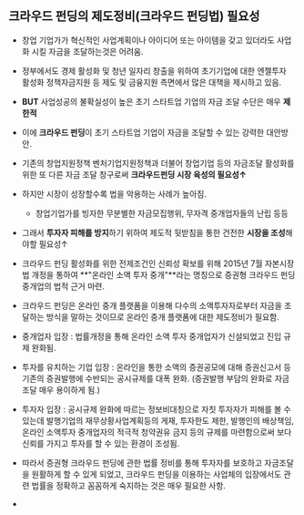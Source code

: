 ## 크라우드 펀딩의 제도정비(크라우드 펀딩법) 필요성
* 창업 기업가가 혁신적인 사업계획이나 아이디어 또는 아이템을 갖고 있더라도 사업화 시킬 자금을 조달하는것은 어려움.

* 정부에서도 경제 활성화 및 청년 일자리 창출을 위하여 초기기업에 대한 엔젤투자 활성화 정책자금지원 등 제도 및 금융지원 측면에서 많은 대책을 제시하고 있음.

* **BUT** 사업성공의 불확실성이 높은 초기 스타트업 기업의 자금 조달 수단은 매우 **제한적**

* 이에 **크라우드 펀딩**이 초기 스타트업 기업이 자금을 조달할 수 있는 강력한 대안방안.

* 기존의 창업지원정책 벤처기업지원정책과 더불어 창업기업 등의 자금조달 활성화를 위한 또 다른 자금 조달 창구로써 **크라우드펀딩 시장 육성의 필요성↑**
 
* 하지만 시장이 성장할수록 법을 악용하는 사례가 높아짐.
	* 창업기업가를 빙자한 무분별한 자금모집행위, 무자격 중개업자들의 난립 등등

* 그래서 **투자자 피해를 방지**하기 위하여 제도적 뒷받침을 통한 건전한 **시장을 조성**해야할 필요성↑

* 크라우드 펀딩 활성화를 위한 전제조건인 신뢰성 확보를 위해 2015년 7월 자본시장법 개정을 통하여 **"온라인 소액 투자 중개"**라는 명칭으로 증권형 크라우드 펀딩 중개업의 법적 근거 마련.
 
* 크라우드 펀딩은 온라인 중개 플랫폼을 이용해 다수의 소액투자자로부터 자금을 조달하는 방식을 말하는 것이므로 온라인 중개 플랫폼에 대한 제도정비가 필요함.

* 중개업자 입장 : 법률개정을 통해 온라인 소액 투자 중개업자가 신설되었고 진입 규제 완화됨.
* 투자를 유치하는 기업 입장 : 온라인을 통한 소액의 증권공모에 대해 증권신고서 등 기존의 증권발행에 수반되는 공시규제를 대폭 완화. (증권발행 부담의 완화로 자금조달 매우 용이하게 됨.)
* 투자자 입장 : 공시규제 완화에 따르는 정보비대칭으로 자칫 투자자가 피해를 볼 수 있는데 발행기업의 재무상황사업계획등의 게재, 투자한도 제한, 발행인의 배상책임, 온라인 소액투자 중개업자의 적극적 청약권유 금지 등의 규제를 마련함으로써 보다 신뢰를 가지고 투자를 할 수 있는 환경이 조성됨.
* 따라서 증권형 크라우드 펀딩에 관한 법률 정비를 통해 투자자를 보호하고 자금조달을 원활하게 할 수 있게 되었고, 크라우드 펀딩을 이용하는 사업체의 입장에서도 관련 법률을 정확하고 꼼꼼하게 숙지하는 것은 매우 필요한 사항.
* 